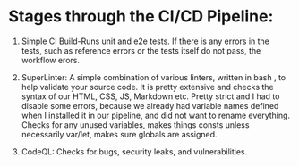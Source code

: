 # Stages through the CI/CD Pipeline:

1. Simple CI Build-Runs unit and e2e tests. If there is any errors in the tests, such as reference errors or the tests itself do not pass, the workflow erors.

2. SuperLinter: A simple combination of various linters, written in bash , to help validate your source code. It is pretty extensive and checks the syntax of our HTML, CSS, JS, Markdown etc. Pretty strict and I had to disable some errors, because we already had variable names defined when I installed it in our pipeline, and did not want to rename everything. 
Checks for any unused variables, makes things consts unless necessarily var/let, makes sure globals are assigned.

3. CodeQL: Checks for bugs, security leaks, and vulnerabilities.
